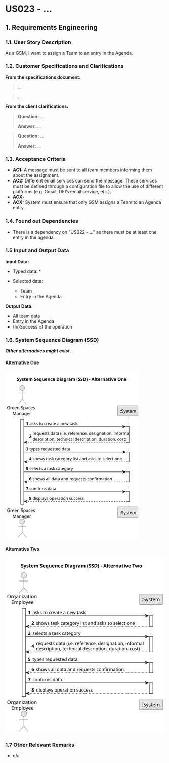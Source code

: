 # US023 - ... 


## 1. Requirements Engineering

### 1.1. User Story Description

As a GSM, I want to assign a Team to an entry in the Agenda.

### 1.2. Customer Specifications and Clarifications 

**From the specifications document:**

>	...

>	...

**From the client clarifications:**

> **Question:** ...
>
> **Answer:** ...

> **Question:** ...
>
> **Answer:** ...

### 1.3. Acceptance Criteria

* **AC1:** A message must be sent to all team members informing them about the assignment.
* **AC2:** Different email services can send the message. These services must be defined through a configuration file to allow the use of different platforms (e.g. Gmail, DEI’s email service, etc.).
* **ACX:**
* **ACX:** System must ensure that only GSM assigns a Team to an Agenda entry.

### 1.4. Found out Dependencies

* There is a dependency on "US022 - ..." as there must be at least one entry in the agenda.

### 1.5 Input and Output Data

**Input Data:**

* Typed data:
    *
	
* Selected data:
    * Team
    * Entry in the Agenda

**Output Data:**

* All team data
* Entry in the Agenda
* (In)Success of the operation

### 1.6. System Sequence Diagram (SSD)

**_Other alternatives might exist._**

#### Alternative One

![System Sequence Diagram - Alternative One](svg/us023-system-sequence-diagram-alternative-one.svg)

#### Alternative Two

![System Sequence Diagram - Alternative Two](svg/us023-system-sequence-diagram-alternative-two.svg)

### 1.7 Other Relevant Remarks

* n/a